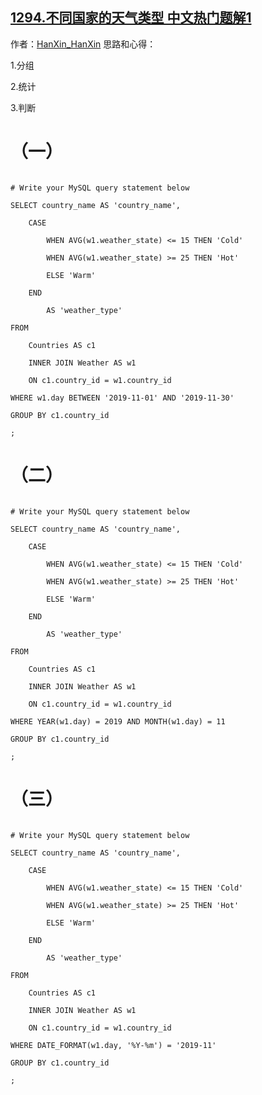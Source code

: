 ## [1294.不同国家的天气类型 中文热门题解1](https://leetcode.cn/problems/weather-type-in-each-country/solutions/100000/mysql-fen-zu-tong-ji-pan-duan-ri-qi-de-p-a45a)

作者：[HanXin_HanXin](https://leetcode.cn/u/HanXin_HanXin)
思路和心得：

1.分组

2.统计

3.判断


# （一）

```mysql []
# Write your MySQL query statement below
SELECT country_name AS 'country_name',
    CASE 
        WHEN AVG(w1.weather_state) <= 15 THEN 'Cold' 
        WHEN AVG(w1.weather_state) >= 25 THEN 'Hot'
        ELSE 'Warm'
    END
        AS 'weather_type'
FROM 
    Countries AS c1
    INNER JOIN Weather AS w1
    ON c1.country_id = w1.country_id
WHERE w1.day BETWEEN '2019-11-01' AND '2019-11-30'
GROUP BY c1.country_id
;
```


# （二）

```mysql []
# Write your MySQL query statement below
SELECT country_name AS 'country_name',
    CASE 
        WHEN AVG(w1.weather_state) <= 15 THEN 'Cold' 
        WHEN AVG(w1.weather_state) >= 25 THEN 'Hot'
        ELSE 'Warm'
    END
        AS 'weather_type'
FROM 
    Countries AS c1
    INNER JOIN Weather AS w1
    ON c1.country_id = w1.country_id
WHERE YEAR(w1.day) = 2019 AND MONTH(w1.day) = 11
GROUP BY c1.country_id
;
```


# （三）

```mysql []
# Write your MySQL query statement below
SELECT country_name AS 'country_name',
    CASE 
        WHEN AVG(w1.weather_state) <= 15 THEN 'Cold' 
        WHEN AVG(w1.weather_state) >= 25 THEN 'Hot'
        ELSE 'Warm'
    END
        AS 'weather_type'
FROM 
    Countries AS c1
    INNER JOIN Weather AS w1
    ON c1.country_id = w1.country_id
WHERE DATE_FORMAT(w1.day, '%Y-%m') = '2019-11'
GROUP BY c1.country_id
;
```